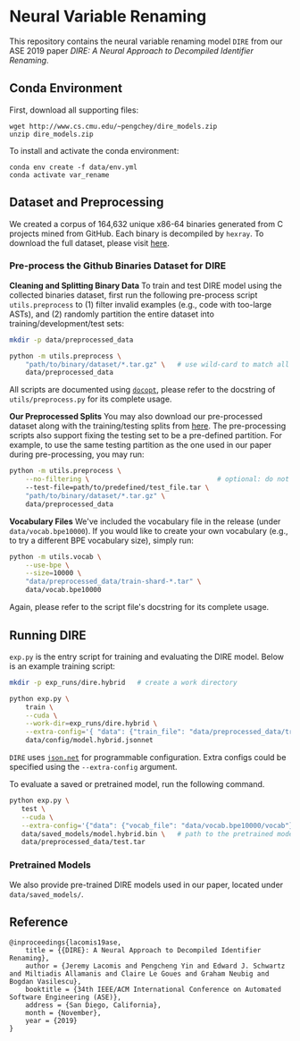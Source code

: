 # Neural Variable Renaming

This repository contains the neural variable renaming model `DIRE` from our ASE 2019 paper *DIRE: A Neural Approach to Decompiled Identifier Renaming*.

## Conda Environment

First, download all supporting files:

```
wget http://www.cs.cmu.edu/~pengchey/dire_models.zip
unzip dire_models.zip
```

To install and activate the conda environment:

```
conda env create -f data/env.yml
conda activate var_rename
```

## Dataset and Preprocessing

We created a corpus of 164,632 unique x86-64 binaries generated from C projects mined from GitHub. Each binary is decompiled by `hexray`. To download the full dataset, please visit [here](https://doi.org/10.5281/zenodo.3403077).

### Pre-process the Github Binaries Dataset for DIRE

**Cleaning and Splitting Binary Data** To train and test DIRE model using the collected binaries dataset, first run the following pre-process script `utils.preprocess` to (1) filter invalid examples (e.g., code with too-large ASTs), and (2) randomly partition the entire dataset into training/development/test sets:

```bash
mkdir -p data/preprocessed_data

python -m utils.preprocess \
    "path/to/binary/dataset/*.tar.gz" \   # use wild-card to match all tar files
    data/preprocessed_data
```

All scripts are documented using [`docopt`](http://docopt.org/), please refer to the docstring of `utils/preprocess.py` for its complete usage.

**Our Preprocessed Splits** You may also download our pre-processed dataset along with the training/testing splits from [here](https://drive.google.com/drive/folders/19Rf7NtW56r6fz-ycldZq9hjxNr5osAJW?usp=sharing). The pre-processing scripts also support fixing the testing set to be a pre-defined partition. For example, to use the same testing partition as the one used in our paper during pre-processing, you may run:

```bash
python -m utils.preprocess \
    --no-filtering \                                # optional: do not perform filtering 
    --test-file=path/to/predefined/test_file.tar \
    "path/to/binary/dataset/*.tar.gz" \
    data/preprocessed_data
```

**Vocabulary Files** We've included the vocabulary file in the release (under `data/vocab.bpe10000`). If you would like to create your own vocabulary (e.g., to try a different BPE vocabulary size), simply run:

```bash
python -m utils.vocab \
    --use-bpe \
    --size=10000 \
    "data/preprocessed_data/train-shard-*.tar" \
    data/vocab.bpe10000
```

Again, please refer to the script file's docstring for its complete usage. 

## Running DIRE

`exp.py` is the entry script for training and evaluating the DIRE model. Below is an example training script:

```bash
mkdir -p exp_runs/dire.hybrid   # create a work directory

python exp.py \
    train \
    --cuda \
    --work-dir=exp_runs/dire.hybrid \
    --extra-config='{ "data": {"train_file": "data/preprocessed_data/train-shard-*.tar" }, "decoder": { "input_feed": false, "tie_embedding": true }, "train": { "evaluate_every_nepoch": 5, "max_epoch": 60 } }' \
    data/config/model.hybrid.jsonnet
```

`DIRE` uses [`json.net`]() for programmable configuration. Extra configs could be specified using the `--extra-config` argument.

To evaluate a saved or pretrained model, run the following command. 
 
 ```bash
python exp.py \
    test \
    --cuda \
    --extra-config='{"data": {"vocab_file": "data/vocab.bpe10000/vocab"}, "decoder": {"remove_duplicates_in_prediction": true} }' \
    data/saved_models/model.hybrid.bin \   # path to the pretrained models at `data/saved_models` or the saved model under the user-specified work directory
    data/preprocessed_data/test.tar
```

### Pretrained Models

We also provide pre-trained DIRE models used in our paper, located under `data/saved_models/`.

## Reference

```
@inproceedings{lacomis19ase,
    title = {{DIRE}: A Neural Approach to Decompiled Identifier Renaming},
    author = {Jeremy Lacomis and Pengcheng Yin and Edward J. Schwartz and Miltiadis Allamanis and Claire Le Goues and Graham Neubig and Bogdan Vasilescu},
    booktitle = {34th IEEE/ACM International Conference on Automated Software Engineering (ASE)},
    address = {San Diego, California},
    month = {November},
    year = {2019}
}
```
